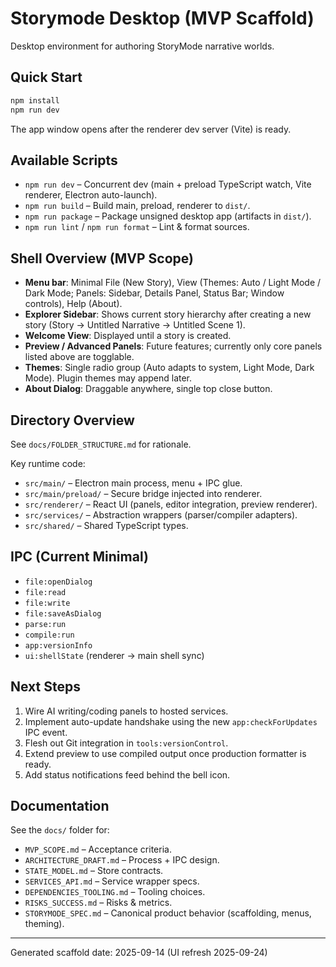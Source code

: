 ﻿# Storymode Desktop (MVP Scaffold)

Desktop environment for authoring StoryMode narrative worlds.

## Quick Start
```cmd
npm install
npm run dev
```
The app window opens after the renderer dev server (Vite) is ready.

## Available Scripts
- `npm run dev` – Concurrent dev (main + preload TypeScript watch, Vite renderer, Electron auto-launch).
- `npm run build` – Build main, preload, renderer to `dist/`.
- `npm run package` – Package unsigned desktop app (artifacts in `dist/`).
- `npm run lint` / `npm run format` – Lint & format sources.

## Shell Overview (MVP Scope)
- **Menu bar**: Minimal File (New Story), View (Themes: Auto / Light Mode / Dark Mode; Panels: Sidebar, Details Panel, Status Bar; Window controls), Help (About).
- **Explorer Sidebar**: Shows current story hierarchy after creating a new story (Story → Untitled Narrative → Untitled Scene 1).
- **Welcome View**: Displayed until a story is created.
- **Preview / Advanced Panels**: Future features; currently only core panels listed above are togglable.
- **Themes**: Single radio group (Auto adapts to system, Light Mode, Dark Mode). Plugin themes may append later.
- **About Dialog**: Draggable anywhere, single top close button.

## Directory Overview
See `docs/FOLDER_STRUCTURE.md` for rationale.

Key runtime code:
- `src/main/` – Electron main process, menu + IPC glue.
- `src/main/preload/` – Secure bridge injected into renderer.
- `src/renderer/` – React UI (panels, editor integration, preview renderer).
- `src/services/` – Abstraction wrappers (parser/compiler adapters).
- `src/shared/` – Shared TypeScript types.

## IPC (Current Minimal)
- `file:openDialog`
- `file:read`
- `file:write`
- `file:saveAsDialog`
- `parse:run`
- `compile:run`
- `app:versionInfo`
- `ui:shellState` (renderer → main shell sync)

## Next Steps
1. Wire AI writing/coding panels to hosted services.
2. Implement auto-update handshake using the new `app:checkForUpdates` IPC event.
3. Flesh out Git integration in `tools:versionControl`.
4. Extend preview to use compiled output once production formatter is ready.
5. Add status notifications feed behind the bell icon.

## Documentation
See the `docs/` folder for:
- `MVP_SCOPE.md` – Acceptance criteria.
- `ARCHITECTURE_DRAFT.md` – Process + IPC design.
- `STATE_MODEL.md` – Store contracts.
- `SERVICES_API.md` – Service wrapper specs.
- `DEPENDENCIES_TOOLING.md` – Tooling choices.
- `RISKS_SUCCESS.md` – Risks & metrics.
- `STORYMODE_SPEC.md` – Canonical product behavior (scaffolding, menus, theming).

---
Generated scaffold date: 2025-09-14 (UI refresh 2025-09-24)

<!-- Visual regression / About dialog infrastructure was removed. -->
